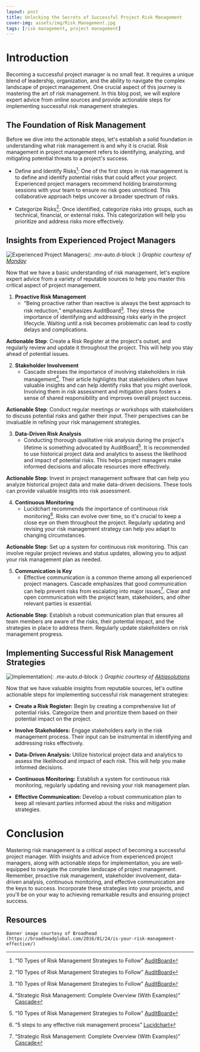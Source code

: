 ```yaml
---
layout: post
title: Unlocking the Secrets of Successful Project Risk Management
cover-img: assets/img/Risk_Management.jpg
tags: [risk management, project management]
---
```

# Introduction

Becoming a successful project manager is no small feat. It requires a unique blend of leadership, organization, and the ability to navigate the complex landscape of project management. One crucial aspect of this journey is mastering the art of risk management. In this blog post, we will explore expert advice from online sources and provide actionable steps for implementing successful risk management strategies.

## The Foundation of Risk Management

Before we dive into the actionable steps, let's establish a solid foundation in understanding what risk management is and why it is crucial. Risk management in project management refers to identifying, analyzing, and mitigating potential threats to a project's success.

- Define and Identify Risks[^1]: One of the first steps in risk management is to define and identify potential risks that could affect your project. Experienced project managers recommend holding brainstorming sessions with your team to ensure no risk goes unnoticed. This collaborative approach helps uncover a broader spectrum of risks.

- Categorize Risks[^1]: Once identified, categorize risks into groups, such as technical, financial, or external risks. This categorization will help you prioritize and address risks more effectively.

## Insights from Experienced Project Managers

![Experienced Project Managers](/agile-blog/assets/img/Experienced_Managers.jpg){: .mx-auto.d-block :}
*Graphic courtesy of [Monday](https://monday.com/blog/project-management/project-management-experience/)*

Now that we have a basic understanding of risk management, let's explore expert advice from a variety of reputable sources to help you master this critical aspect of project management.

1. **Proactive Risk Management**
   - “Being proactive rather than reactive is always the best approach to risk reduction,” emphasizes AuditBoard[^1]. They stress the importance of identifying and addressing risks early in the project lifecycle. Waiting until a risk becomes problematic can lead to costly delays and complications.

**Actionable Step**: Create a Risk Register at the project's outset, and regularly review and update it throughout the project. This will help you stay ahead of potential issues.

2. **Stakeholder Involvement**
   - Cascade stresses the importance of involving stakeholders in risk management[^2]. Their article highlights that stakeholders often have valuable insights and can help identify risks that you might overlook. Involving them in risk assessment and mitigation plans fosters a sense of shared responsibility and improves overall project success.

**Actionable Step**: Conduct regular meetings or workshops with stakeholders to discuss potential risks and gather their input. Their perspectives can be invaluable in refining your risk management strategies.

3. **Data-Driven Risk Analysis**
   - Conducting thorough qualitative risk analysis during the project's lifetime is something advocated by AuditBoard[^1]. It is recommended to use historical project data and analytics to assess the likelihood and impact of potential risks. This helps project managers make informed decisions and allocate resources more effectively.

**Actionable Step**: Invest in project management software that can help you analyze historical project data and make data-driven decisions. These tools can provide valuable insights into risk assessment.

4. **Continuous Monitoring**
   - Lucidchart recommends the importance of continuous risk monitoring[^3]. Risks can evolve over time, so it's crucial to keep a close eye on them throughout the project. Regularly updating and revising your risk management strategy can help you adapt to changing circumstances.

**Actionable Step**: Set up a system for continuous risk monitoring. This can involve regular project reviews and status updates, allowing you to adjust your risk management plan as needed.

5. **Communication is Key**
   - Effective communication is a common theme among all experienced project managers. Cascade emphasizes that good communication can help prevent risks from escalating into major issues[^2]. Clear and open communication with the project team, stakeholders, and other relevant parties is essential.

**Actionable Step**: Establish a robust communication plan that ensures all team members are aware of the risks, their potential impact, and the strategies in place to address them. Regularly update stakeholders on risk management progress.

## Implementing Successful Risk Management Strategies

![Implementation](/agile-blog/assets/img/Implementing.jpg){: .mx-auto.d-block :}
*Graphic courtesy of [Aktiasolutions](https://aktiasolutions.com/implementing-okrs/)*

Now that we have valuable insights from reputable sources, let's outline actionable steps for implementing successful risk management strategies:

- **Create a Risk Register:** Begin by creating a comprehensive list of potential risks. Categorize them and prioritize them based on their potential impact on the project.

- **Involve Stakeholders:** Engage stakeholders early in the risk management process. Their input can be instrumental in identifying and addressing risks effectively.

- **Data-Driven Analysis:** Utilize historical project data and analytics to assess the likelihood and impact of each risk. This will help you make informed decisions.

- **Continuous Monitoring:** Establish a system for continuous risk monitoring, regularly updating and revising your risk management plan.

- **Effective Communication:** Develop a robust communication plan to keep all relevant parties informed about the risks and mitigation strategies.

# Conclusion

Mastering risk management is a critical aspect of becoming a successful project manager. With insights and advice from experienced project managers, along with actionable steps for implementation, you are well-equipped to navigate the complex landscape of project management. Remember, proactive risk management, stakeholder involvement, data-driven analysis, continuous monitoring, and effective communication are the keys to success. Incorporate these strategies into your projects, and you'll be on your way to achieving remarkable results and ensuring project success.

## Resources

[^1]: “10 Types of Risk Management Strategies to Follow” [AuditBoard](https://www.auditboard.com/blog/10-risk-management-strategies/)
[^2]: “Strategic Risk Management: Complete Overview (With Examples)” [Cascade](https://www.cascade.app/blog/strategy-risk-guide)
[^3]: “5 steps to any effective risk management process” [Lucidchart](https://www.lucidchart.com/blog/risk-management-process)

~~~
Banner image courtesy of Broadhead
(https://broadheadglobal.com/2016/01/24/is-your-risk-management-effective/)
~~~
